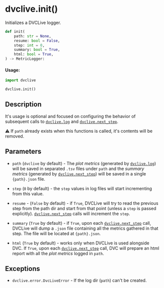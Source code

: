# dvclive.init()

Initializes a DVCLive logger.

```py
def init(
    path: str = None,
    resume: bool = False,
    step: int = 0,
    summary: bool = True,
    html: bool = True,
) -> MetricLogger:
```

#### Usage:

```py
import dvclive

dvclive.init()
```

## Description

It's usage is optional and focused on configuring the behavior of subsequent
calls to [`dvclive.log`](/doc/dvclive/api-reference/log) and
[`dvclive.next_step`](/doc/dvclive/api-reference/next_step).

⚠️ If `path` already exists when this functions is called, it's contents will be
removed.

## Parameters

- `path` (`dvclive` by default) - The _plot metrics_ (generated by
  [`dvclive.log`](/doc/dvclive/api-reference/log)) will be saved in separated
  `.tsv` files under `path` and the _summary metrics_ (generated by
  [`dvclive.next_step`](/doc/dvclive/api-reference/next_step)) will be saved in
  a single `{path}.json` file.

- `step` (`0` by default) - the `step` values in log files will start
  incrementing from this value.

- `resume` - (`False` by default) - if `True`, DVCLive will try to read the
  previous step from the path dir and start from that point (unless a `step` is
  passed explicitly).
  [`dvclive.next_step`](/doc/dvclive/api-reference/next_step) calls will
  increment the `step`.

- `summary` (`True` by default) - if `True`, upon each
  [`dvclive.next_step`](/doc/dvclive/api-reference/next_step) call, DVCLive will
  dump a `.json` file containing all the metrics gathered in that step. The file
  will be located at `{path}.json`.

- `html` (`True` by default) - works only when DVCLive is used alongside DVC. If
  `True`, upon each [`dvclive.next_step`](/doc/dvclive/api-reference/next_step)
  call, DVC will prepare an html report with all the _plot metrics_ logged in
  `path`.

## Exceptions

- `dvclive.error.DvcLiveError` - If the log dir (`path`) can't be created.
